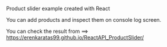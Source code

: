 Product slider example created with React

You can add products and inspect them on console log screen.

You can check the result from ==> https://erenkaratas99.github.io/ReactAPI_ProductSlider/
